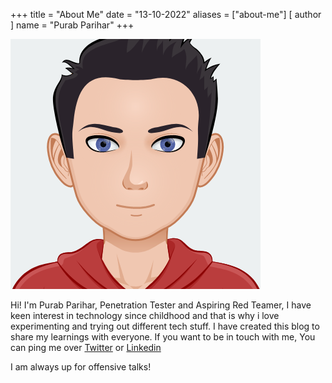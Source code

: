 +++
title = "About Me"
date = "13-10-2022"
aliases = ["about-me"]
[ author ]
  name = "Purab Parihar"
+++

![logo](/images/logo.png)

Hi! I'm Purab Parihar, Penetration Tester and Aspiring Red Teamer, I have keen interest in technology since childhood and that is why i love experimenting and trying out different tech stuff. I have created this blog to share my learnings with everyone. If you want to be in touch with me, You can ping me over [Twitter](https://twitter.com/purab_parihar) or [Linkedin](https://www.linkedin.com/in/purabparihar/)

I am always up for offensive talks!

